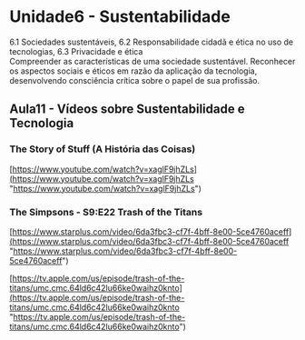 # Unidade6 - Sustentabilidade

6.1 Sociedades sustentáveis, 6.2 Responsabilidade cidadã e ética no uso de tecnologias, 6.3 Privacidade e ética  
Compreender as características de uma sociedade sustentável. Reconhecer os aspectos sociais e éticos em razão da aplicação da tecnologia, desenvolvendo consciência crítica sobre o papel de sua profissão.  

## Aula11 - Vídeos sobre Sustentabilidade e Tecnologia

### The Story of Stuff (A História das Coisas)
[https://www.youtube.com/watch?v=xaglF9jhZLs](<https://www.youtube.com/watch?v=xaglF9jhZLs> "https://www.youtube.com/watch?v=xaglF9jhZLs")


### The Simpsons - S9:E22 Trash of the Titans
[https://www.starplus.com/video/6da3fbc3-cf7f-4bff-8e00-5ce4760aceff](<https://www.starplus.com/video/6da3fbc3-cf7f-4bff-8e00-5ce4760aceff> "https://www.starplus.com/video/6da3fbc3-cf7f-4bff-8e00-5ce4760aceff")

[https://tv.apple.com/us/episode/trash-of-the-titans/umc.cmc.64ld6c42lu66ke0waihz0knto](<https://tv.apple.com/us/episode/trash-of-the-titans/umc.cmc.64ld6c42lu66ke0waihz0knto> "https://tv.apple.com/us/episode/trash-of-the-titans/umc.cmc.64ld6c42lu66ke0waihz0knto")

<!--
## Aula11

### Ação 11

### Atividade 11

## Aula12

### Ação 12

### Atividade 12
-->
